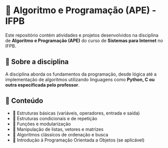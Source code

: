 # 🚀 Algoritmo e Programação (APE) - IFPB  

Este repositório contém atividades e projetos desenvolvidos na disciplina de **Algoritmo e Programação (APE)** do curso de **Sistemas para Internet** no IFPB.  

## 📌 Sobre a disciplina  
A disciplina aborda os fundamentos da programação, desde lógica até a implementação de algoritmos utilizando linguagens como **Python, C ou outra especificada pelo professor**.  

## 📂 Conteúdo  
- 🔹 Estruturas básicas (variáveis, operadores, entrada e saída)  
- 🔹 Estruturas condicionais e de repetição  
- 🔹 Funções e modularização  
- 🔹 Manipulação de listas, vetores e matrizes  
- 🔹 Algoritmos clássicos de ordenação e busca  
- 🔹 Introdução à Programação Orientada a Objetos (se aplicável)  
